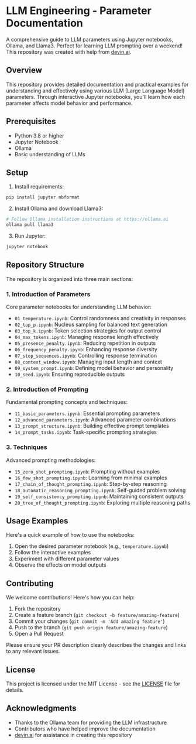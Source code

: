 # LLM Engineering - Parameter Documentation

A comprehensive guide to LLM parameters using Jupyter notebooks, Ollama, and Llama3. Perfect for learning LLM prompting over a weekend! This repository was created with help from [devin.ai](https://devin.ai/).

## Overview

This repository provides detailed documentation and practical examples for understanding and effectively using various LLM (Large Language Model) parameters. Through interactive Jupyter notebooks, you'll learn how each parameter affects model behavior and performance.

## Prerequisites

- Python 3.8 or higher
- Jupyter Notebook
- Ollama
- Basic understanding of LLMs

## Setup

1. Install requirements:
```bash
pip install jupyter nbformat
```

2. Install Ollama and download Llama3:
```bash
# Follow Ollama installation instructions at https://ollama.ai
ollama pull llama3
```

3. Run Jupyter:
```bash
jupyter notebook
```

## Repository Structure

The repository is organized into three main sections:

### 1. Introduction of Parameters
Core parameter notebooks for understanding LLM behavior:
- `01_temperature.ipynb`: Control randomness and creativity in responses
- `02_top_p.ipynb`: Nucleus sampling for balanced text generation
- `03_top_k.ipynb`: Token selection strategies for output control
- `04_max_tokens.ipynb`: Managing response length effectively
- `05_presence_penalty.ipynb`: Reducing repetition in outputs
- `06_frequency_penalty.ipynb`: Enhancing response diversity
- `07_stop_sequences.ipynb`: Controlling response termination
- `08_context_window.ipynb`: Managing input length and context
- `09_system_prompt.ipynb`: Defining model behavior and personality
- `10_seed.ipynb`: Ensuring reproducible outputs

### 2. Introduction of Prompting
Fundamental prompting concepts and techniques:
- `11_basic_parameters.ipynb`: Essential prompting parameters
- `12_advanced_parameters.ipynb`: Advanced parameter combinations
- `13_prompt_structure.ipynb`: Building effective prompt templates
- `14_prompt_tasks.ipynb`: Task-specific prompting strategies

### 3. Techniques
Advanced prompting methodologies:
- `15_zero_shot_prompting.ipynb`: Prompting without examples
- `16_few_shot_prompting.ipynb`: Learning from minimal examples
- `17_chain_of_thought_prompting.ipynb`: Step-by-step reasoning
- `18_automatic_reasoning_prompting.ipynb`: Self-guided problem solving
- `19_self_consistency_prompting.ipynb`: Maintaining consistent outputs
- `20_tree_of_thought_prompting.ipynb`: Exploring multiple reasoning paths

## Usage Examples

Here's a quick example of how to use the notebooks:

1. Open the desired parameter notebook (e.g., `temperature.ipynb`)
2. Follow the interactive examples
3. Experiment with different parameter values
4. Observe the effects on model outputs

## Contributing

We welcome contributions! Here's how you can help:

1. Fork the repository
2. Create a feature branch (`git checkout -b feature/amazing-feature`)
3. Commit your changes (`git commit -m 'Add amazing feature'`)
4. Push to the branch (`git push origin feature/amazing-feature`)
5. Open a Pull Request

Please ensure your PR description clearly describes the changes and links to any relevant issues.

## License

This project is licensed under the MIT License - see the [LICENSE](LICENSE) file for details.

## Acknowledgments

- Thanks to the Ollama team for providing the LLM infrastructure
- Contributors who have helped improve the documentation
- [devin.ai](https://devin.ai/) for assistance in creating this repository
